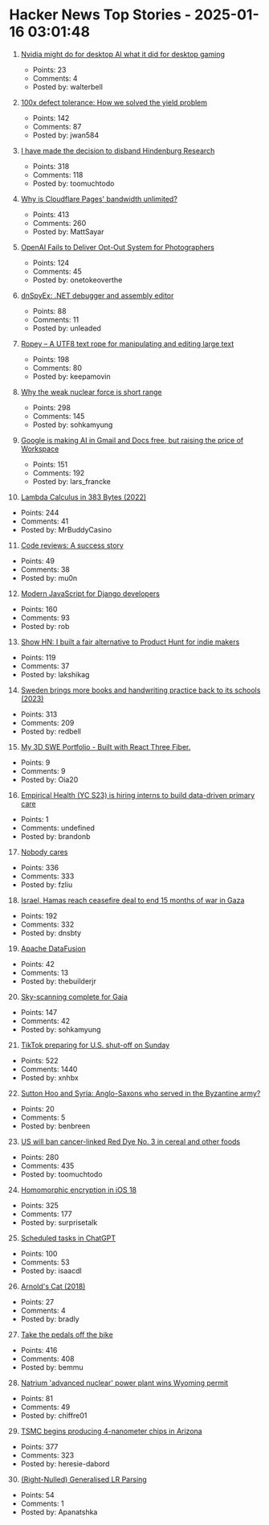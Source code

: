 # Hacker News Top Stories - 2025-01-16 03:01:48

1. [Nvidia might do for desktop AI what it did for desktop gaming](https://www.theangle.com/p/nvidia-might-do-for-desktop-ai-what)
   - Points: 23
   - Comments: 4
   - Posted by: walterbell

2. [100x defect tolerance: How we solved the yield problem](https://cerebras.ai/blog/100x-defect-tolerance-how-cerebras-solved-the-yield-problem)
   - Points: 142
   - Comments: 87
   - Posted by: jwan584

3. [I have made the decision to disband Hindenburg Research](https://hindenburgresearch.com/gratitude/)
   - Points: 318
   - Comments: 118
   - Posted by: toomuchtodo

4. [Why is Cloudflare Pages' bandwidth unlimited?](https://mattsayar.com/why-does-cloudflare-pages-have-such-a-generous-free-tier/)
   - Points: 413
   - Comments: 260
   - Posted by: MattSayar

5. [OpenAI Fails to Deliver Opt-Out System for Photographers](https://petapixel.com/2025/01/06/openai-fails-to-deliver-opt-out-system-for-photographers/)
   - Points: 124
   - Comments: 45
   - Posted by: onetokeoverthe

6. [dnSpyEx: .NET debugger and assembly editor](https://github.com/dnSpyEx/dnSpy)
   - Points: 88
   - Comments: 11
   - Posted by: unleaded

7. [Ropey – A UTF8 text rope for manipulating and editing large text](https://github.com/cessen/ropey)
   - Points: 198
   - Comments: 80
   - Posted by: keepamovin

8. [Why the weak nuclear force is short range](https://profmattstrassler.com/articles-and-posts/particle-physics-basics/the-astonishing-standard-model/why-the-weak-nuclear-force-is-short-range/)
   - Points: 298
   - Comments: 145
   - Posted by: sohkamyung

9. [Google is making AI in Gmail and Docs free, but raising the price of Workspace](https://www.theverge.com/2025/1/15/24343794/google-workspace-ai-features-free)
   - Points: 151
   - Comments: 192
   - Posted by: lars_francke

10. [Lambda Calculus in 383 Bytes (2022)](https://justine.lol/lambda/)
   - Points: 244
   - Comments: 41
   - Posted by: MrBuddyCasino

11. [Code reviews: A success story](https://blogsystem5.substack.com/p/code-reviews-a-success-story)
   - Points: 49
   - Comments: 38
   - Posted by: mu0n

12. [Modern JavaScript for Django developers](https://www.saaspegasus.com/guides/modern-javascript-for-django-developers/)
   - Points: 160
   - Comments: 93
   - Posted by: rob

13. [Show HN: I built a fair alternative to Product Hunt for indie makers](undefined)
   - Points: 119
   - Comments: 37
   - Posted by: lakshikag

14. [Sweden brings more books and handwriting practice back to its schools (2023)](https://apnews.com/article/sweden-digital-education-backlash-reading-writing-1dd964c628f76361c43dbf3964f7dbf4)
   - Points: 313
   - Comments: 209
   - Posted by: redbell

15. [My 3D SWE Portfolio - Built with React Three Fiber.](https://dement.dev)
   - Points: 9
   - Comments: 9
   - Posted by: Oia20

16. [Empirical Health (YC S23) is hiring interns to build data-driven primary care](https://www.ycombinator.com/companies/empirical-health/jobs/BQlfWbt-software-engineer-intern-summer-2025)
   - Points: 1
   - Comments: undefined
   - Posted by: brandonb

17. [Nobody cares](https://grantslatton.com/nobody-cares)
   - Points: 336
   - Comments: 333
   - Posted by: fzliu

18. [Israel, Hamas reach ceasefire deal to end 15 months of war in Gaza](https://www.reuters.com/world/middle-east/gaza-ceasefire-appears-close-us-egyptian-leaders-put-focus-coming-hours-2025-01-14/)
   - Points: 192
   - Comments: 332
   - Posted by: dnsbty

19. [Apache DataFusion](https://datafusion.apache.org/)
   - Points: 42
   - Comments: 13
   - Posted by: thebuilderjr

20. [Sky-scanning complete for Gaia](https://www.esa.int/ESA_Multimedia/Images/2025/01/Sky-scanning_complete_for_Gaia)
   - Points: 147
   - Comments: 42
   - Posted by: sohkamyung

21. [TikTok preparing for U.S. shut-off on Sunday](https://www.reuters.com/technology/tiktok-preparing-us-shut-off-sunday-information-reports-2025-01-15/)
   - Points: 522
   - Comments: 1440
   - Posted by: xnhbx

22. [Sutton Hoo and Syria: Anglo-Saxons who served in the Byzantine army?](https://academic.oup.com/ehr/advance-article/doi/10.1093/ehr/ceae213/7941799)
   - Points: 20
   - Comments: 5
   - Posted by: benbreen

23. [US will ban cancer-linked Red Dye No. 3 in cereal and other foods](https://www.bloomberg.com/news/articles/2025-01-15/us-fda-to-ban-red-dye-no-3-rfk-went-after-due-to-cancer-link)
   - Points: 280
   - Comments: 435
   - Posted by: toomuchtodo

24. [Homomorphic encryption in iOS 18](https://boehs.org/node/homomorphic-encryption)
   - Points: 325
   - Comments: 177
   - Posted by: surprisetalk

25. [Scheduled tasks in ChatGPT](https://help.openai.com/en/articles/10291617-scheduled-tasks-in-chatgpt)
   - Points: 100
   - Comments: 53
   - Posted by: isaacdl

26. [Arnold's Cat (2018)](http://gerdbreitenbach.de/arnold_cat/cat.html)
   - Points: 27
   - Comments: 4
   - Posted by: bradly

27. [Take the pedals off the bike](https://www.fortressofdoors.com/take-the-pedals-off-the-bike/)
   - Points: 416
   - Comments: 408
   - Posted by: bemmu

28. [Natrium 'advanced nuclear' power plant wins Wyoming permit](https://wyofile.com/natrium-advanced-nuclear-power-plant-wins-wyoming-permit/)
   - Points: 81
   - Comments: 49
   - Posted by: chiffre01

29. [TSMC begins producing 4-nanometer chips in Arizona](https://www.reuters.com/technology/tsmc-begins-producing-4-nanometer-chips-arizona-raimondo-says-2025-01-10/)
   - Points: 377
   - Comments: 323
   - Posted by: heresie-dabord

30. [(Right-Nulled) Generalised LR Parsing](https://blog.jeffsmits.net/generalised-lr-parsing/)
   - Points: 54
   - Comments: 1
   - Posted by: Apanatshka

